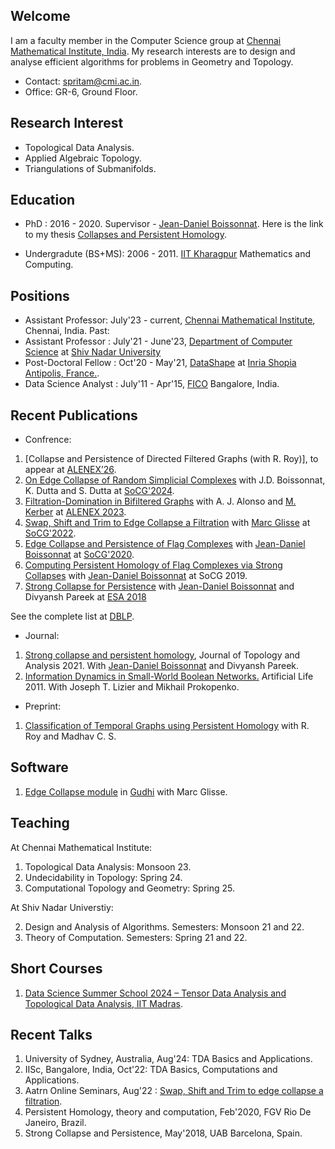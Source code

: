## Welcome

I am a faculty member in the Computer Science group at [Chennai Mathematical Institute, India](https://www.cmi.ac.in//). 
My research interests are to design and analyse efficient algorithms for problems in Geometry and Topology. 

<!-- have co-developed the [edge collapse module](https://gudhi.inria.fr/doc/latest/group__edge__collapse.html) in [Gudhi](https://gudhi.inria.fr/) with Marc 
Glisse. The module is the state-of-the-art simplification software to speed-up the computation of persistent homology of a flag filtration. -->

- Contact: spritam@cmi.ac.in. 
- Office: GR-6, Ground Floor.
## Research Interest
- Topological Data Analysis.
- Applied Algebraic Topology.
- Triangulations of Submanifolds.

## Education
- PhD : 2016 - 2020. Supervisor - [Jean-Daniel Boissonnat](https://www-sop.inria.fr/members/Jean-Daniel.Boissonnat/). Here is the link to my thesis [Collapses and Persistent Homology](https://hal.inria.fr/tel-02962587v2/document#:~:text=The%20basic%20idea%20is%20to,PH%20as%20the%20initial%20one.).

- Undergradute (BS+MS): 2006 - 2011. [IIT Kharagpur](http://www.iitkgp.ac.in/) Mathematics and Computing.

## Positions
- Assistant Professor: July'23 - current, [Chennai Mathematical Institute](https://www.cmi.ac.in//), Chennai, India.
Past:
- Assistant Professor : July'21 - June'23, [Department of Computer Science](https://cse.snu.edu.in/) at [Shiv Nadar University](https://snu.edu.in/home)
- Post-Doctoral Fellow : Oct'20 - May'21, [DataShape](https://www.inria.fr/en/datashape) at [Inria Shopia Antipolis, France.](https://www.inria.fr/en/inria-centre-universite-cote-azur).
- Data Science Analyst : July'11 - Apr'15, [FICO](https://www.fico.com/en/about-us) Bangalore, India.
  

## Recent Publications
- Confrence:
1. [Collapse and Persistence of Directed Filtered Graphs (with R. Roy)], to appear at [ALENEX’26](https://www.siam.org/conferences-events/siam-conferences/alenex26/program/accepted-papers/).
2. [On Edge Collapse of Random Simplicial Complexes](https://drops.dagstuhl.de/entities/document/10.4230/LIPIcs.SoCG.2024.21) with J.D. Boissonnat, K. Dutta and S. Dutta at [SoCG'2024](https://socg24.athenarc.gr/socg.html).
3. [Filtration-Domination in Bifiltered Graphs](http://arxiv.org/abs/2211.05574) with A. J. Alonso and [M. Kerber](http://www.geometrie.tugraz.at/kerber/) at [ALENEX 2023](https://www.siam.org/conferences/cm/conference/alenex23).
4. [Swap, Shift and Trim to Edge Collapse a Filtration](https://drops.dagstuhl.de/opus/volltexte/2022/16052/pdf/LIPIcs-SoCG-2022-44.pdf) with [Marc Glisse](https://geometrica.saclay.inria.fr/team/Marc.Glisse/) at [SoCG'2022](https://www.inf.fu-berlin.de/inst/ag-ti/socg22/socg.html).
5. [Edge Collapse and Persistence of Flag Complexes](https://drops.dagstuhl.de/opus/volltexte/2020/12177/pdf/LIPIcs-SoCG-2020-19.pdf) with [Jean-Daniel Boissonnat](https://www-sop.inria.fr/members/Jean-Daniel.Boissonnat/) at [SoCG'2020](https://socg20.inf.ethz.ch/).
6. [Computing Persistent Homology of Flag Complexes via Strong Collapses](https://drops.dagstuhl.de/opus/volltexte/2019/10459/pdf/LIPIcs-SoCG-2019-55.pdf) with [Jean-Daniel Boissonnat](https://www-sop.inria.fr/members/Jean-Daniel.Boissonnat/) at SoCG 2019.
7. [Strong Collapse for Persistence]() with [Jean-Daniel Boissonnat](https://www-sop.inria.fr/members/Jean-Daniel.Boissonnat/)  and Divyansh Pareek at  [ESA 2018](http://algo2018.hiit.fi/esa/)

See the complete list at [DBLP](https://dblp.org/pid/42/10192.html).

- Journal:
1. [Strong collapse and persistent homology](https://www.worldscientific.com/doi/abs/10.1142/S1793525321500291), Journal of Topology and Analysis 2021. With [Jean-Daniel Boissonnat](https://www-sop.inria.fr/members/Jean-Daniel.Boissonnat/) and Divyansh Pareek.
2. [Information Dynamics in Small-World Boolean Networks.](https://doi.org/10.1162/artl_a_00040)  Artificial Life 2011. With	Joseph T. Lizier and Mikhail Prokopenko.

- Preprint:
1. [Classification of Temporal Graphs using Persistent Homology](https://arxiv.org/pdf/2502.10076) with R. Roy and Madhav C. S.

## Software
1. [Edge Collapse module](https://gudhi.inria.fr/doc/latest/group__edge__collapse.html) in [Gudhi](https://gudhi.inria.fr/) with Marc Glisse.

## Teaching
At Chennai Mathematical Institute:
1. Topological Data Analysis: Monsoon 23.
2. Undecidability in Topology: Spring 24.
3. Computational Topology and Geometry: Spring 25.
   
At Shiv Nadar Universtiy:

2. Design and Analysis of Algorithms. Semesters: Monsoon 21 and 22.
3. Theory of Computation. Semesters: Spring 21 and 22.

## Short Courses
1. [Data Science Summer School 2024 – Tensor Data Analysis and Topological Data Analysis, IIT Madras](https://dsai.iitm.ac.in/2024/07/04/data-science-summer-school-2024/).
   
## Recent Talks
1. University of Sydney, Australia, Aug'24: TDA Basics and Applications. 
2. IISc, Bangalore, India, Oct'22:  TDA Basics, Computations and Applications.
3. Aatrn Online Seminars, Aug'22 : [Swap, Shift and Trim to edge collapse a filtration](https://www.youtube.com/watch?v=OsUHMf0OjLk&t=949s).
4. Persistent Homology, theory and computation, Feb'2020, FGV Rio De Janeiro, Brazil.
5. Strong Collapse and Persistence, May'2018, UAB Barcelona, Spain.

<!-- /Whenever you commit to this repository, GitHub Pages will run [Jekyll](https://jekyllrb.com/) to rebuild the pages in your site, from the content in your Markdown files.

### Markdown

Markdown is a lightweight and easy-to-use syntax for styling your writing. It includes conventions for

```markdown
Syntax highlighted code block

# Siddharth Pritam
## Header 2
### Header 3

- Bulleted
- List

1. Numbered
2. List

**Bold** and _Italic_ and `Code` text

[Link](url) and ![Image](src)
```

For more details see [Basic writing and formatting syntax](https://docs.github.com/en/github/writing-on-github/getting-started-with-writing-and-formatting-on-github/basic-writing-and-formatting-syntax).

### Jekyll Themes

Your Pages site will use the layout and styles from the Jekyll theme you have selected in your [repository settings](https://github.com/siddharthpritam/siddharthpritam.github.io/settings/pages). The name of this theme is saved in the Jekyll `_config.yml` configuration file.

### Support or Contact

Having trouble with Pages? Check out our [documentation](https://docs.github.com/categories/github-pages-basics/) or [contact support](https://support.github.com/contact) and we’ll help you sort it out. --->
